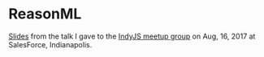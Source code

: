 # ReasonML

[Slides](slides.pdf) from the talk I gave to the [IndyJS meetup group](https://www.meetup.com/indyjs/events/242064398/) on Aug, 16, 2017 at SalesForce, Indianapolis.
